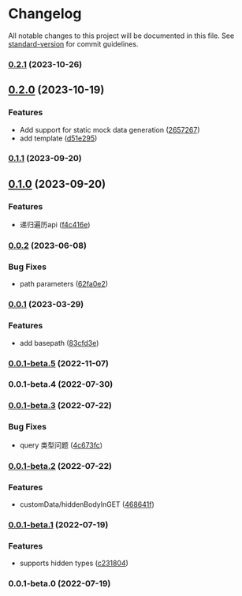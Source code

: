 # Changelog

All notable changes to this project will be documented in this file. See [standard-version](https://github.com/conventional-changelog/standard-version) for commit guidelines.

### [0.2.1](https://github.com/vocoWone/yapi-ts-engine/compare/v0.2.0...v0.2.1) (2023-10-26)

## [0.2.0](https://github.com/vocoWone/yapi-ts-engine/compare/v0.1.1...v0.2.0) (2023-10-19)


### Features

* Add support for static mock data generation ([2657267](https://github.com/vocoWone/yapi-ts-engine/commit/2657267ca0ac2ca0defdadb4c7dd090e0eff24fb))
* add template ([d51e295](https://github.com/vocoWone/yapi-ts-engine/commit/d51e29563bef9be9f71d8f37763e51a4a7d86f85))

### [0.1.1](https://github.com/vocoWone/yapi-ts-engine/compare/v0.1.0...v0.1.1) (2023-09-20)

## [0.1.0](https://github.com/vocoWone/yapi-ts-engine/compare/v0.0.2...v0.1.0) (2023-09-20)


### Features

* 递归遍历api ([f4c416e](https://github.com/vocoWone/yapi-ts-engine/commit/f4c416e0af8f009e4f993434efc0e624ac891c98))

### [0.0.2](https://github.com/vocoWone/yapi-ts-engine/compare/v0.0.1...v0.0.2) (2023-06-08)


### Bug Fixes

* path parameters ([62fa0e2](https://github.com/vocoWone/yapi-ts-engine/commit/62fa0e2a1efdc7370f4879b34c33129c236673c5))

### [0.0.1](https://github.com/vocoWone/yapi-ts-engine/compare/v0.0.1-beta.5...v0.0.1) (2023-03-29)


### Features

* add basepath ([83cfd3e](https://github.com/vocoWone/yapi-ts-engine/commit/83cfd3eb535c65b97bcb9c4e7ff6785239004901))

### [0.0.1-beta.5](https://github.com/vocoWone/yapi-ts-engine/compare/v0.0.1-beta.4...v0.0.1-beta.5) (2022-11-07)

### 0.0.1-beta.4 (2022-07-30)

### [0.0.1-beta.3](https://github.com/vocoWone/yapi-ts-engine/compare/v0.0.1-beta.2...v0.0.1-beta.3) (2022-07-22)

### Bug Fixes

- query 类型问题 ([4c673fc](https://github.com/vocoWone/yapi-ts-engine/commit/4c673fc926929c95484700eb7d8f434e820ba481))

### [0.0.1-beta.2](https://github.com/vocoWone/yapi-ts-engine/compare/v0.0.1-beta.1...v0.0.1-beta.2) (2022-07-22)

### Features

- customData/hiddenBodyInGET ([468641f](https://github.com/vocoWone/yapi-ts-engine/commit/468641ff6a9fce64201afb61d717f39d614be59c))

### [0.0.1-beta.1](https://github.com/vocoWone/yapi-ts-engine/compare/v0.0.1-beta.0...v0.0.1-beta.1) (2022-07-19)

### Features

- supports hidden types ([c231804](https://github.com/vocoWone/yapi-ts-engine/commit/c2318040901489fd1582abe41427697513497470))

### 0.0.1-beta.0 (2022-07-19)
